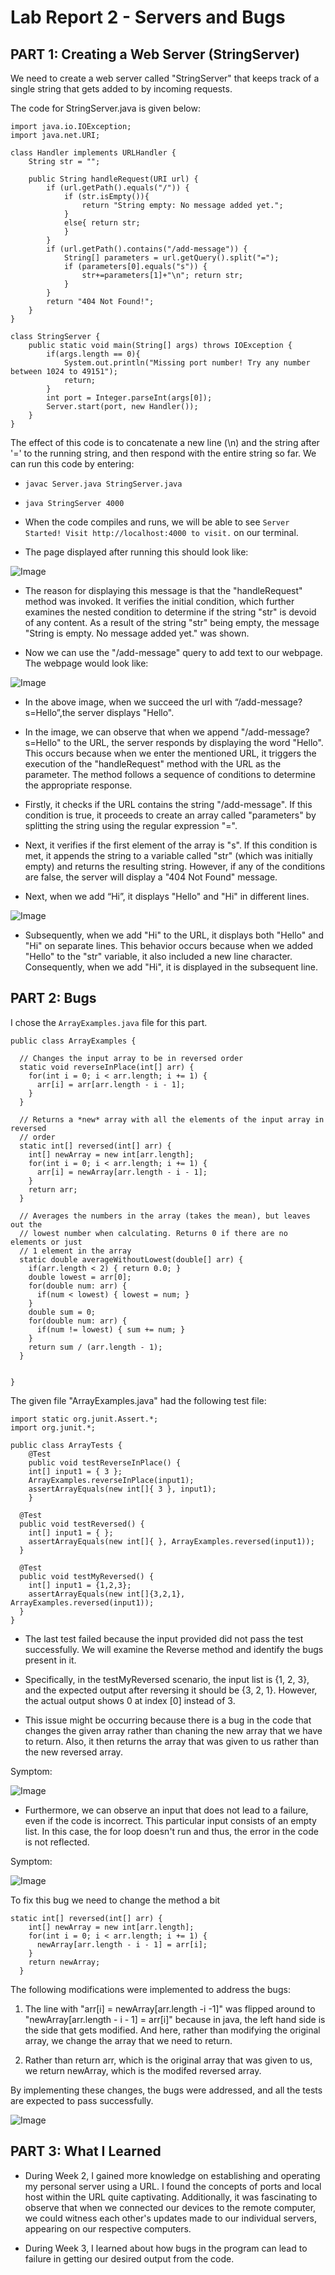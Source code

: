 # Lab Report 2 - Servers and Bugs

## PART 1: Creating a Web Server (StringServer)
We need to create a web server called "StringServer" that keeps track of a single string that gets added to by incoming requests.

The code for StringServer.java is given below:

```
import java.io.IOException;
import java.net.URI;

class Handler implements URLHandler {
    String str = "";

    public String handleRequest(URI url) {
        if (url.getPath().equals("/")) {
            if (str.isEmpty()){
                return "String empty: No message added yet.";
            }
            else{ return str;
            }
        }
        if (url.getPath().contains("/add-message")) {
            String[] parameters = url.getQuery().split("=");
            if (parameters[0].equals("s")) {
                str+=parameters[1]+"\n"; return str;
            }
        }
        return "404 Not Found!";
    }
}

class StringServer {
    public static void main(String[] args) throws IOException {
        if(args.length == 0){
            System.out.println("Missing port number! Try any number between 1024 to 49151");
            return;
        }
        int port = Integer.parseInt(args[0]);
        Server.start(port, new Handler());
    }
}
```

The effect of this code is to concatenate a new line (\n) and the string after '=' to the running string, and then respond with the entire string so far.
We can run this code by entering:
* `javac Server.java StringServer.java`
* `java StringServer 4000`

* When the code compiles and runs, we will be able to see `Server Started! Visit http://localhost:4000 to visit.` on our terminal.
* The page displayed after running this should look like:

![Image](empty.png)

* The reason for displaying this message is that the "handleRequest" method was invoked. It verifies the initial condition, which further examines the nested condition to determine if the string "str" is devoid of any content. As a result of the string "str" being empty, the message "String is empty. No message added yet." was shown.

* Now we can use the "/add-message" query to add text to our webpage. The webpage would look like:

![Image](hello.png)

* In the above image, when we succeed the url with “/add-message?s=Hello”,the server displays "Hello".

* In the image, we can observe that when we append "/add-message?s=Hello" to the URL, the server responds by displaying the word "Hello". This occurs because when we enter the mentioned URL, it triggers the execution of the "handleRequest" method with the URL as the parameter. The method follows a sequence of conditions to determine the appropriate response.

* Firstly, it checks if the URL contains the string "/add-message". If this condition is true, it proceeds to create an array called "parameters" by splitting the string using the regular expression "=".

* Next, it verifies if the first element of the array is "s". If this condition is met, it appends the string to a variable called "str" (which was initially empty) and returns the resulting string. However, if any of the conditions are false, the server will display a "404 Not Found" message.

* Next, when we add “Hi”, it displays "Hello" and "Hi" in different lines.

![Image](hi.png)

* Subsequently, when we add "Hi" to the URL, it displays both "Hello" and "Hi" on separate lines. This behavior occurs because when we added "Hello" to the "str" variable, it also included a new line character. Consequently, when we add "Hi", it is displayed in the subsequent line.

## PART 2: Bugs

I chose the `ArrayExamples.java` file for this part.

```
public class ArrayExamples {

  // Changes the input array to be in reversed order
  static void reverseInPlace(int[] arr) {
    for(int i = 0; i < arr.length; i += 1) {
      arr[i] = arr[arr.length - i - 1];
    }
  }

  // Returns a *new* array with all the elements of the input array in reversed
  // order
  static int[] reversed(int[] arr) {
    int[] newArray = new int[arr.length];
    for(int i = 0; i < arr.length; i += 1) {
      arr[i] = newArray[arr.length - i - 1];
    }
    return arr;
  }

  // Averages the numbers in the array (takes the mean), but leaves out the
  // lowest number when calculating. Returns 0 if there are no elements or just
  // 1 element in the array
  static double averageWithoutLowest(double[] arr) {
    if(arr.length < 2) { return 0.0; }
    double lowest = arr[0];
    for(double num: arr) {
      if(num < lowest) { lowest = num; }
    }
    double sum = 0;
    for(double num: arr) {
      if(num != lowest) { sum += num; }
    }
    return sum / (arr.length - 1);
  }


}
```

The given file "ArrayExamples.java" had the following test file:

```
import static org.junit.Assert.*;
import org.junit.*;

public class ArrayTests {
	@Test 
	public void testReverseInPlace() {
    int[] input1 = { 3 };
    ArrayExamples.reverseInPlace(input1);
    assertArrayEquals(new int[]{ 3 }, input1);
	}

  @Test
  public void testReversed() {
    int[] input1 = { };
    assertArrayEquals(new int[]{ }, ArrayExamples.reversed(input1));
  }
  
  @Test
  public void testMyReversed() {
    int[] input1 = {1,2,3};
    assertArrayEquals(new int[]{3,2,1}, ArrayExamples.reversed(input1));
  }
}
```

* The last test failed because the input provided did not pass the test successfully. We will examine the Reverse method and identify the bugs present in it.

* Specifically, in the testMyReversed scenario, the input list is {1, 2, 3}, and the expected output after reversing it should be {3, 2, 1}. However, the actual output shows 0 at index [0] instead of 3.

* This issue might be occurring because there is a bug in the code that changes the given array rather than chaning the new array that we have to return. Also, it then returns the array that was given to us rather than the new reversed array.

Symptom:

![Image](error.png)

* Furthermore, we can observe an input that does not lead to a failure, even if the code is incorrect. This particular input consists of an empty list. In this case, the for loop doesn't run and thus, the error in the code is not reflected.

Symptom:

![Image](passed.png)

To fix this bug we need to change the method a bit

```
static int[] reversed(int[] arr) {
    int[] newArray = new int[arr.length];
    for(int i = 0; i < arr.length; i += 1) {
      newArray[arr.length - i - 1] = arr[i];
    }
    return newArray;
  }
```

The following modifications were implemented to address the bugs:

1. The line with "arr[i] = newArray[arr.length -i -1]" was flipped around to "newArray[arr.length - i - 1] = arr[i]" because in java, the left hand side is the side that gets modified. And here, rather than modifying the original array, we change the array that we need to return.

2. Rather than return arr, which is the original array that was given to us, we return newArray, which is the modifed reversed array.

By implementing these changes, the bugs were addressed, and all the tests are expected to pass successfully.

![Image](final.png)

## PART 3: What I Learned

* During Week 2, I gained more knowledge on establishing and operating my personal server using a URL. I found the concepts of ports and local host within the URL quite captivating. Additionally, it was fascinating to observe that when we connected our devices to the remote computer, we could witness each other's updates made to our individual servers, appearing on our respective computers.

* During Week 3, I learned about how bugs in the program can lead to failure in getting our desired output from the code.

